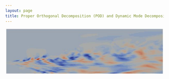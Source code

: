 ```yaml
---
layout: page
title: Proper Orthogonal Decomposition (POD) and Dynamic Mode Decomposition (DMD) of Ventilated Jet Flow
---
```



![IPM1_photo](/assets/BTP_img_2.png) <br /> <br />

<object data="../assets/SiddharthDey_BTP.pdf" width="1000" height="1000" type='application/pdf'></object>
